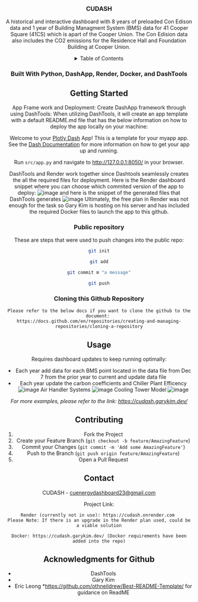 <!-- PROJECT LOGO -->
<br />
<div align="center">
  <a href="https://github.com/cudash/cudash">
  </a>

<h3 align="center">CUDASH</h3>

  <p align="center">
    A historical and interactive dashboard with 8 years of preloaded Con Edison data and 1 year of Building Managment System (BMS) data for 41 Cooper Square (41CS) which is apart of the Cooper Union. The Con Edision data also includes the CO2 emissions for the Residence Hall and Foundation Building at Cooper Union. 
    <br />

<!-- TABLE OF CONTENTS -->
<details>
  <summary>Table of Contents</summary>
  <ol>
    <li>
      <a href="#about-the-project">About The Project</a>
      <ul>
        <li><a href="#built-with">Built With</a></li>
      </ul>
    </li>
    <li>
      <a href="#getting-started">Getting Started</a>
      <ul>
        <li><a href="#prerequisites">Prerequisites</a></li>
        <li><a href="#public-repository">Installation</a></li>
      </ul>
    </li>
    <li><a href="#usage">Usage</a></li>
    <li><a href="#cloning-this-github">Roadmap</a></li>
    <li><a href="#contributing">Contributing</a></li>
    <li><a href="#contact">Contact</a></li>
    <li><a href="#acknowledgments">Acknowledgments</a></li>
  </ol>
</details>



### Built With Python, DashApp, Render, Docker, and DashTools
     

<!-- GETTING STARTED -->
## Getting Started

App Frame work and Deployment: Create DashApp framework through using DashTools: 
When utilizing DashTools, it will create an app template with a default README.md file that has the below information on how to deploy the app locally on your machine: 
    
Welcome to your [Plotly Dash](https://plotly.com/dash/) App! This is a template for your myapp app.
See the [Dash Documentation](https://dash.plotly.com/introduction) for more information on how to get your app up and running.

Run `src/app.py` and navigate to http://127.0.0.1:8050/ in your browser.
    
DashTools and Render work together since Dashtools seamlessly creates the all the required files for deployment. Here is the Render dashboard snippet where you can choose which commited version of the app to deploy: ![image](https://github.com/cudash/cudash/assets/130943510/0494b624-ee97-42fc-8272-b04b8cf090ce)
and here is the snippet of the generated files that DashTools generates ![image](https://github.com/cudash/cudash/assets/130943510/47d79c83-3aff-483e-8e15-6bd677dd3434)
Ultimately, the free plan in Render was not enough for the task so Gary Kim is hosting on his server and has included the required Docker files to launch the app to this github. 

### Public repository
These are steps that were used to push changes into the public repo:

   ```sh
   git init
   ```
   ```sh
   git add
   ```
   ```sh
   git commit m "a message"
   ```
   ```sh
   git push
   ```
    
### Cloning this Github Repository
    Please refer to the below docs if you want to clone the github to the document: 
    https://docs.github.com/en/repositories/creating-and-managing-repositories/cloning-a-repository
<!-- USAGE EXAMPLES -->
## Usage
Requires dashboard updates to keep running optimally:
  * Each year add data for each BMS point located in the data file from Dec 7 from the prior year to current and update data file
  * Each year update the carbon coefficients and 
Chiller Plant Efficency
![image](https://github.com/cudash/cudash/assets/130943510/26af3ed0-71df-41a3-8590-ea47a2064828)
Air Handler Systems
![image](https://github.com/cudash/cudash/assets/130943510/1b5f8045-ae92-4042-abcb-968666dbc866)
Cooling Tower Model 
![image](https://github.com/cudash/cudash/assets/130943510/7af27e6c-5dec-4eec-ba81-b29022b19103)

_For more examples, please refer to the link: https://cudash.garykim.dev/_


<!-- CONTRIBUTING -->
## Contributing

1. Fork the Project
2. Create your Feature Branch (`git checkout -b feature/AmazingFeature`)
3. Commit your Changes (`git commit -m 'Add some AmazingFeature'`)
4. Push to the Branch (`git push origin feature/AmazingFeature`)
5. Open a Pull Request

<!-- CONTACT -->
## Contact

CUDASH - cuenergydashboard23@gmail.com

Project Link:
  
    Render (currently not in use): https://cudash.onrender.com 
    Please Note: If there is an upgrade in the Render plan used, could be a viable solution
  
    Docker: https://cudash.garykim.dev/ (Docker requirements have been added into the repo)


<!-- ACKNOWLEDGMENTS -->
## Acknowledgments for Github

* DashTools
* Gary Kim
* Eric Leong 
*https://github.com/othneildrew/Best-README-Template/ for guidance on ReadME

